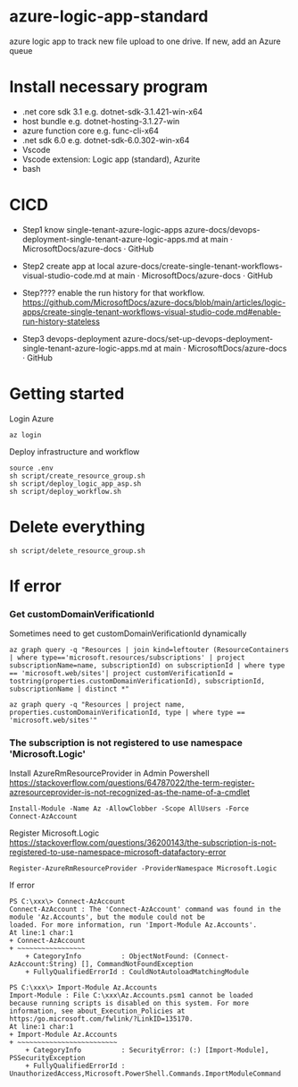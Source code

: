 # azure-logic-app-standard
azure logic app to track new file upload to one drive. If new, add an Azure queue

# Install necessary program
  - .net core sdk 3.1 e.g. dotnet-sdk-3.1.421-win-x64
  - host bundle e.g. dotnet-hosting-3.1.27-win
  - azure function core e.g. func-cli-x64
  - .net sdk 6.0 e.g. dotnet-sdk-6.0.302-win-x64
  - Vscode
  - Vscode extension: Logic app (standard), Azurite
  - bash

# CICD 

 - Step1 know single-tenant-azure-logic-apps
azure-docs/devops-deployment-single-tenant-azure-logic-apps.md at main · MicrosoftDocs/azure-docs · GitHub

 - Step2 create app at local
azure-docs/create-single-tenant-workflows-visual-studio-code.md at main · MicrosoftDocs/azure-docs · GitHub

 - Step???? enable the run history for that workflow.
https://github.com/MicrosoftDocs/azure-docs/blob/main/articles/logic-apps/create-single-tenant-workflows-visual-studio-code.md#enable-run-history-stateless

 - Step3 devops-deployment
azure-docs/set-up-devops-deployment-single-tenant-azure-logic-apps.md at main · MicrosoftDocs/azure-docs · GitHub

# Getting started

Login Azure
```
az login
```

Deploy infrastructure and workflow 
```
source .env
sh script/create_resource_group.sh
sh script/deploy_logic_app_asp.sh 
sh script/deploy_workflow.sh
```

# Delete everything

```
sh script/delete_resource_group.sh
```

# If error

### Get customDomainVerificationId
Sometimes need to get customDomainVerificationId dynamically
```
az graph query -q "Resources | join kind=leftouter (ResourceContainers | where type=='microsoft.resources/subscriptions' | project subscriptionName=name, subscriptionId) on subscriptionId | where type == 'microsoft.web/sites'| project customVerificationId = tostring(properties.customDomainVerificationId), subscriptionId, subscriptionName | distinct *"
```

```
az graph query -q "Resources | project name, properties.customDomainVerificationId, type | where type == 'microsoft.web/sites'"
```


### The subscription is not registered to use namespace 'Microsoft.Logic'

Install AzureRmResourceProvider in Admin Powershell
https://stackoverflow.com/questions/64787022/the-term-register-azresourceprovider-is-not-recognized-as-the-name-of-a-cmdlet
```
Install-Module -Name Az -AllowClobber -Scope AllUsers -Force
Connect-AzAccount
```

Register Microsoft.Logic
https://stackoverflow.com/questions/36200143/the-subscription-is-not-registered-to-use-namespace-microsoft-datafactory-error
```
Register-AzureRmResourceProvider -ProviderNamespace Microsoft.Logic
```


If error
```
PS C:\xxx\> Connect-AzAccount
Connect-AzAccount : The 'Connect-AzAccount' command was found in the module 'Az.Accounts', but the module could not be
loaded. For more information, run 'Import-Module Az.Accounts'.
At line:1 char:1
+ Connect-AzAccount
+ ~~~~~~~~~~~~~~~~~
    + CategoryInfo          : ObjectNotFound: (Connect-AzAccount:String) [], CommandNotFoundException
    + FullyQualifiedErrorId : CouldNotAutoloadMatchingModule

PS C:\xxx\> Import-Module Az.Accounts
Import-Module : File C:\xxx\Az.Accounts.psm1 cannot be loaded
because running scripts is disabled on this system. For more information, see about_Execution_Policies at
https:/go.microsoft.com/fwlink/?LinkID=135170.
At line:1 char:1
+ Import-Module Az.Accounts
+ ~~~~~~~~~~~~~~~~~~~~~~~~~
    + CategoryInfo          : SecurityError: (:) [Import-Module], PSSecurityException
    + FullyQualifiedErrorId : UnauthorizedAccess,Microsoft.PowerShell.Commands.ImportModuleCommand
```

